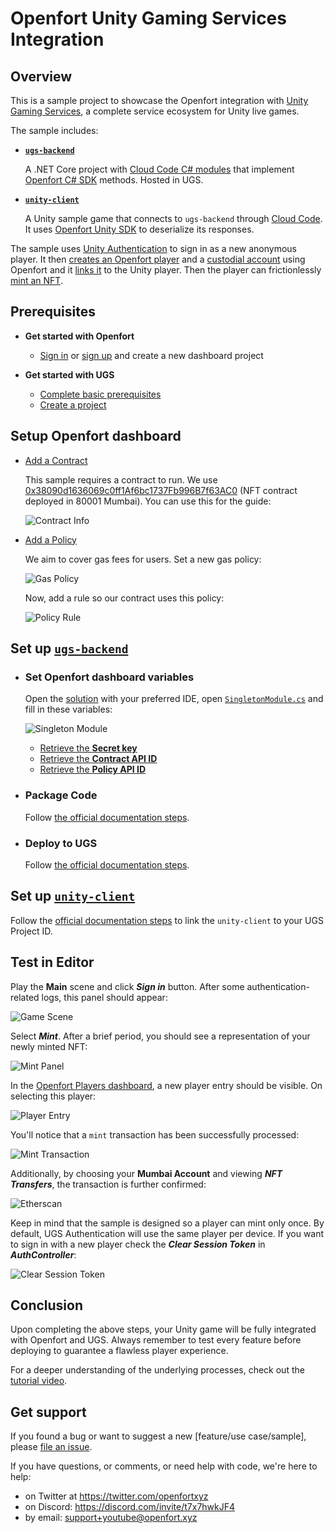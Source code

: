 # Openfort Unity Gaming Services Integration
  
## Overview
This is a sample project to showcase the Openfort integration with [Unity Gaming Services](https://unity.com/solutions/gaming-services), a complete service ecosystem for Unity live games.

The sample includes:
  - [**`ugs-backend`**](https://github.com/openfort-xyz/ugs-unity-game-services-sample/tree/main/OpenfortIntegration)
    
    A .NET Core project with [Cloud Code C# modules](https://docs.unity.com/ugs/en-us/manual/cloud-code/manual/modules#Cloud_Code_C#_modules) that implement [Openfort C# SDK](https://www.nuget.org/packages/Openfort.SDK/1.0.21) methods. Hosted in UGS.

  - [**`unity-client`**](https://github.com/openfort-xyz/ugs-unity-game-services-sample/tree/main/unity-client)

    A Unity sample game that connects to ``ugs-backend`` through [Cloud Code](https://docs.unity.com/ugs/manual/cloud-code/manual). It uses [Openfort Unity SDK](https://github.com/openfort-xyz/openfort-csharp-unity) to deserialize its responses.  

The sample uses [Unity Authentication](https://docs.unity.com/ugs/en-us/manual/authentication/manual/get-started) to sign in as a new anonymous player. It then [creates an Openfort player](https://github.com/openfort-xyz/ugs-unity-game-services-sample/blob/ab1a5f69346910c18ea88579f6fce81cdcde489a/ugs-backend/CloudCodeModules/PlayersModule.cs#L31) and a [custodial account](https://github.com/openfort-xyz/ugs-unity-game-services-sample/blob/ab1a5f69346910c18ea88579f6fce81cdcde489a/ugs-backend/CloudCodeModules/PlayersModule.cs#L38) using Openfort and it [links it](https://github.com/openfort-xyz/ugs-unity-game-services-sample/blob/ab1a5f69346910c18ea88579f6fce81cdcde489a/ugs-backend/CloudCodeModules/PlayersModule.cs#L43) to the Unity player. Then the player can frictionlessly [mint an NFT](https://github.com/openfort-xyz/ugs-unity-game-services-sample/blob/ab1a5f69346910c18ea88579f6fce81cdcde489a/ugs-backend/CloudCodeModules/MintingModule.cs#L26).

## Prerequisites
+ **Get started with Openfort**
  + [Sign in](https://dashboard.openfort.xyz/login) or [sign up](https://dashboard.openfort.xyz/register) and create a new dashboard project

+ **Get started with UGS**
  + [Complete basic prerequisites](https://docs.unity.com/ugs/manual/overview/manual/getting-started#Prerequisites)
  + [Create a project](https://docs.unity.com/ugs/manual/overview/manual/getting-started#CreateProject)

## Setup Openfort dashboard
  + [Add a Contract](https://dashboard.openfort.xyz/assets/new)
    
    This sample requires a contract to run. We use [0x38090d1636069c0ff1Af6bc1737Fb996B7f63AC0](https://mumbai.polygonscan.com/address/0x38090d1636069c0ff1Af6bc1737Fb996B7f63AC0) (NFT contract deployed in 80001 Mumbai). You can use this for the guide:

    ![Contract Info](https://blog-cms.openfort.xyz/uploads/ugs_integration_4_9397f3633b.png?updated_at=2023-12-14T15:59:33.808Z)

  + [Add a Policy](https://dashboard.openfort.xyz/policies/new)
    
    We aim to cover gas fees for users. Set a new gas policy:

    ![Gas Policy](https://blog-cms.openfort.xyz/uploads/ugs_integration_5_ab3d8ad48d.png?updated_at=2023-12-14T15:59:33.985Z)

    Now, add a rule so our contract uses this policy:

    ![Policy Rule](https://blog-cms.openfort.xyz/uploads/ugs_integration_6_6727e69146.png?updated_at=2023-12-14T15:59:33.683Z)

## Set up [`ugs-backend`](https://github.com/openfort-xyz/ugs-unity-game-services-sample/tree/main/ugs-backend)

- ### Set Openfort dashboard variables

  Open the [solution](https://github.com/openfort-xyz/ugs-unity-game-services-sample/blob/main/ugs-backend/CloudCodeModules.sln) with your preferred IDE, open [``SingletonModule.cs``](https://github.com/openfort-xyz/ugs-unity-game-services-sample/blob/main/OpenfortIntegration/OpenfortIntegration/SingletonModule.cs) and fill in these variables:

  ![Singleton Module](https://blog-cms.openfort.xyz/uploads/ugs_integration_1_6001ca1099.png?updated_at=2023-12-13T17:45:19.990Z)

  - [Retrieve the **Secret key**](https://dashboard.openfort.xyz/apikeys)
  - [Retrieve the **Contract API ID**](https://dashboard.openfort.xyz/assets)
  - [Retrieve the **Policy API ID**](https://dashboard.openfort.xyz/policies)

- ### Package Code
  Follow [the official documentation steps](https://docs.unity.com/ugs/en-us/manual/cloud-code/manual/modules/getting-started#Package_code).
- ### Deploy to UGS
  Follow [the official documentation steps](https://docs.unity.com/ugs/en-us/manual/cloud-code/manual/modules/getting-started#Deploy_a_module_project).

## Set up [``unity-client``](https://github.com/openfort-xyz/ugs-unity-game-services-sample/tree/main/unity-client)

Follow the [official documentation steps](https://docs.unity.com/ugs/manual/authentication/manual/get-started#Link_your_project) to link the ``unity-client`` to your UGS Project ID.

## Test in Editor
Play the **Main** scene and click ***Sign in*** button. After some authentication-related logs, this panel should appear:

![Game Scene](https://blog-cms.openfort.xyz/uploads/playfab_opensea_img_32_35f675ded4.png?updated_at=2023-11-19T11:06:40.788Z)

Select ***Mint***. After a brief period, you should see a representation of your newly minted NFT:

![Mint Panel](https://blog-cms.openfort.xyz/uploads/ugs_integration_3_181e80ff26.png?updated_at=2023-12-14T10:02:43.778Z)

In the [Openfort Players dashboard](https://dashboard.openfort.xyz/players), a new player entry should be visible. On selecting this player:

![Player Entry](https://blog-cms.openfort.xyz/uploads/playfab_opensea_img_34_706b0d267e.png?updated_at=2023-11-19T11:06:46.177Z)

You'll notice that a `mint` transaction has been successfully processed:

![Mint Transaction](https://blog-cms.openfort.xyz/uploads/ugs_integration_7_75cf7a4264.png?updated_at=2023-12-14T16:05:01.500Z)

Additionally, by choosing your **Mumbai Account** and viewing ***NFT Transfers***, the transaction is further confirmed:

![Etherscan](https://blog-cms.openfort.xyz/uploads/ugs_integration_8_6b345bd148.png?updated_at=2023-12-14T16:05:00.991Z)

Keep in mind that the sample is designed so a player can mint only once. By default, UGS Authentication will use the same player per device. If you want to sign in with a new player check the ***Clear Session Token*** in ***AuthController***:

![Clear Session Token](https://blog-cms.openfort.xyz/uploads/ugs_integration_2_b0fae3ec75.png?updated_at=2023-12-14T09:56:42.591Z)

## Conclusion

Upon completing the above steps, your Unity game will be fully integrated with Openfort and UGS. Always remember to test every feature before deploying to guarantee a flawless player experience.

For a deeper understanding of the underlying processes, check out the [tutorial video](https://youtu.be/PHNodBmbEfA). 

## Get support
If you found a bug or want to suggest a new [feature/use case/sample], please [file an issue](../../issues).

If you have questions, or comments, or need help with code, we're here to help:
- on Twitter at https://twitter.com/openfortxyz
- on Discord: https://discord.com/invite/t7x7hwkJF4
- by email: support+youtube@openfort.xyz
